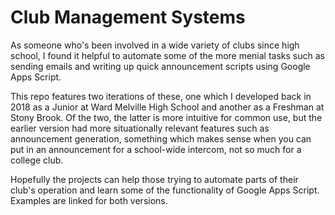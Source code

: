 # Club Management Systems

As someone who's been involved in a wide variety of clubs since high school, I found it helpful to automate some of the more menial tasks such as sending emails and writing up quick announcement scripts using Google Apps Script.

This repo features two iterations of these, one which I developed back in 2018 as a Junior at Ward Melville High School and another as a Freshman at Stony Brook. Of the two, the latter is more intuitive for common use, but the earlier version had more situationally relevant features such as announcement generation, something which makes sense when you can put in an announcement for a school-wide intercom, not so much for a college club.

Hopefully the projects can help those trying to automate parts of their club's operation and learn some of the functionality of Google Apps Script. Examples are linked for both versions.